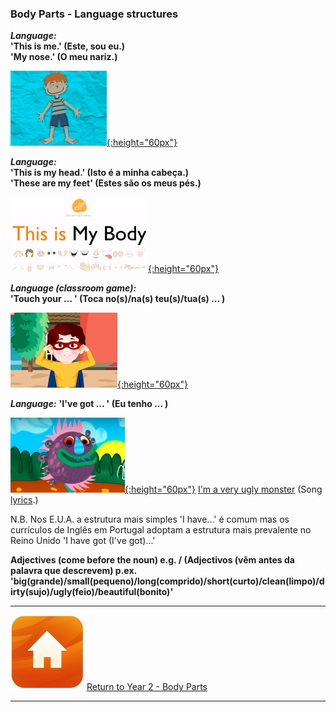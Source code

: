 <head>
<!-- Global site tag (gtag.js) - Google Analytics -->
<script async src="https://www.googletagmanager.com/gtag/js?id=UA-110947112-3"></script>
<script>
  window.dataLayer = window.dataLayer || [];
  function gtag(){dataLayer.push(arguments);}
  gtag('js', new Date());

  gtag('config', 'UA-110947112-3');
</script>
</head>

### Body Parts - Language structures

***Language:***  
**'This is me.' (Este, sou eu.)**  
**'My nose.' (O meu nariz.)**  

[![bpmeelf](/images/bpmeelf.png){:height="60px"}](https://www.youtube.com/watch?v=QkHQ0CYwjaI)

***Language:***  
**'This is my head.' (Isto é a minha cabeça.)**  
**'These are my feet' (Estes são os meus pés.)**  

[![bpch3elf](/images/bpch3elf.png){:height="60px"}](https://www.youtube.com/watch?v=4-T9QuldVOw)

***Language (classroom game):***  
**'Touch your ... ' (Toca no(s)/na(s) teu(s)/tua(s) ... )**  

[![bptch](/images/bptch.png){:height="60px"}](https://www.youtube.com/watch?v=3ZWtDfBoU-E)  

***Language:*** 
**'I've got ... ' (Eu tenho ... )**  

[![kbum](/images/kbum.PNG){:height="60px"}](https://www.youtube.com/watch?v=BAo-hAFNbDE) [I'm a very ugly monster](https://www.youtube.com/watch?v=BAo-hAFNbDE) (Song [lyrics](http://www.kidsboxapps.es/pdf/kb1/lyric/unit6.pdf).)  

N.B. Nos E.U.A. a estrutura mais simples 'I have...' é comum mas os currículos de Inglês em Portugal adoptam a estrutura mais prevalente no Reino Unido 'I have got (I've got)...'

**Adjectives (come before the noun) e.g. / (Adjectivos (vêm antes da palavra que descrevem) p.ex.**   **'big(grande)/small(pequeno)/long(comprido)/short(curto)/clean(limpo)/dirty(sujo)/ugly(feio)/beautiful(bonito)'**  

***
[![home](/images/home.PNG)](https://tangerina-pt.github.io/English/Body_Parts_B) [Return to Year 2 - Body Parts](https://tangerina-pt.github.io/English/Body_Parts_B)

***

